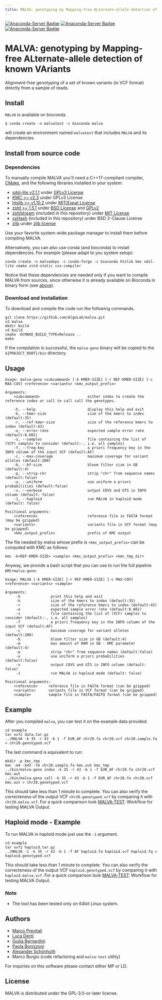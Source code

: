 ```yaml
---
title: MALVA: genotyping by Mapping-free ALternate-allele detection of known VAriants
---
```


[![Anaconda-Server Badge](https://anaconda.org/bioconda/malva/badges/installer/conda.svg)](https://conda.anaconda.org/bioconda)
[![Anaconda-Server Badge](https://anaconda.org/bioconda/malva/badges/platforms.svg)](https://anaconda.org/bioconda/malva)
[![Anaconda-Server Badge](https://anaconda.org/bioconda/malva/badges/license.svg)](https://anaconda.org/bioconda/malva)

# MALVA: genotyping by Mapping-free ALternate-allele detection of known VAriants

Alignment-free genotyping of a set of known variants (in VCF format) directly from a sample of reads.

## Install

`MALVA` is available on bioconda.
```shell
$ conda create -n malvatest -c bioconda malva
```
will create an environment named `malvatest` that includes `MALVA` and its dependencies.

## Install from source code

### Dependencies

To manually compile MALVA you'll need a C++17-compliant compiler, [CMake](https://cmake.org), and the following libraries installed in your system:
* [sdsl-lite v2.1.1](https://github.com/simongog/sdsl-lite) under [GPLv3 License](https://github.com/simongog/sdsl-lite/blob/master/COPYING)
* [KMC >= v2.3](https://github.com/refresh-bio/KMC) under GPLv3 License
* [htslib >= v1.10.2](https://github.com/samtools/htslib) under [MIT/Expat License](https://github.com/samtools/htslib/blob/develop/LICENSE)
* [zstd >= 1.5.1](https://github.com/facebook/zstd) under [BSD License](https://github.com/facebook/zstd/blob/dev/LICENSE) and [GPLv2](https://github.com/facebook/zstd/blob/dev/COPYING)
* [zstdstream](https://github.com/TorchCraft/TorchCraftAI/blob/main/common/zstdstream.cpp) (included in this repository) under [MIT License](https://github.com/TorchCraft/TorchCraftAI/blob/main/LICENSE)
* [xxHash](https://github.com/Cyan4973/xxHash) (included in this repository) under BSD 2-Clause License
* [zlib](https://www.zlib.net) under [zlib license](https://www.zlib.net/zlib_license.html)

Use your favorite system-wide package manager to install them before compiling MALVA.

Alternatively, you can also use conda (and bioconda) to install dependencies. For example (please adapt to you system setup):

``` shell
conda create -n malvadeps -c conda-forge -c bioconda htslib kmc sdsl-lite cmake zstd-static cxx-compiler
```

Notice that these dependencies are needed only if you want to compile MALVA from sources,
since otherwise it is already available on Bioconda in binary form (see [above](#install)).


### Download and installation

To download and compile the code run the following commands.

```shell
git clone https://github.com/AlgoLab/malva.git
cd malva
mkdir build
cd build
cmake -DCMAKE_BUILD_TYPE=Release ..
make
```

If the compilation is successful, the `malva-geno` binary will be copied to the `${PROJECT_ROOT}/bin` directory.

## Usage
```
Usage: malva-geno <subcommand> [-k KMER-SIZE] [-r REF-KMER-SIZE] [-c MAX-COV] <reference> <variants> <kmc_output_prefix>

Arguments:
	<subcommand>                      either index to create the reference index or call to call call the genotypes.

    -h, --help                        display this help and exit
    -k, --kmer-size                   size of the kmers to index (default:35)
    -r, --ref-kmer-size               size of the reference kmers to index (default:43)
    -e, --error-rate                  expected sample error rate (default:0.001)
    -s, --samples                     file containing the list of (VCF) samples to consider (default:-, i.e. all samples)
    -f, --freq-key                    a priori frequency key in the INFO column of the input VCF (default:AF)
    -c, --max-coverage                maximum coverage for variant alleles (default:200)
    -b, --bf-size                     bloom filter size in GB (default:4)
    -p, --strip-chr                   strip "chr" from sequence names (default:false)
    -u, --uniform                     use uniform a priori probabilities (default:false)
    -v, --verbose                     output COVS and GTS in INFO column (default: false)
    -1, --haploid                     run MALVA in haploid mode (default: false)

Positional arguments:
    <reference>                       reference file in FASTA format (may be gzipped)
    <variants>                        variants file in VCF format (may be gzipped)
    <kmc_output_prefix>               prefix of KMC output
```

The file needed by malva whose prefix is `<kmc_output_prefix>` can be computed with KMC as follows:
```
kmc -k<REF-KMER-SIZE> <sample> <kmc_output_prefix> <kmc_tmp_dir>
```

Anyway, we provide a bash script that you can use to run the full pipeline `KMC+malva-geno`:
```
Usage: MALVA [-k KMER-SIZE] [-r REF-KMER-SIZE] [-c MAX-COV] <reference> <variants> <sample>

Arguments:
     -h              print this help and exit
     -k              size of the kmers to index (default:35)
     -r              size of the reference kmers to index (default:43)
     -e              expected sample error rate (default:0.001)
     -s              file containing the list of (VCF) samples to consider (default:-, i.e. all samples)
     -f              a priori frequency key in the INFO column of the input VCF (default:AF)
     -c              maximum coverage for variant alleles (default:200)
     -b              bloom filter size in GB (default:4)
     -m              max amount of RAM in GB - KMC parameter (default:4)
     -p              strip "chr" from sequence names (dafault:false)
     -u              use uniform a priori probabilities (default:false)
     -v              output COVS and GTS in INFO column (default: false)
     -1              run MALVA in haploid mode (default: false)

Positional arguments:
    <reference>     reference file in FASTA format (can be gzipped)
    <variants>      variants file in VCF format (can be gzipped)
    <sample>        sample file in FASTA/FASTQ format (can be gzipped)
```

## Example
After you compiled `malva`, you can test it on the example data provided:
```shell
cd example
tar xvfz data.tar.gz
../MALVA -k 35 -r 43 -b 1 -f EUR_AF chr20.fa chr20.vcf chr20.sample.fa > chr20.genotyped.vcf
```

The last command is equivalent to run:
```shell
mkdir -p kmc_tmp
kmc -m4 -k43 -fm chr20.sample.fa kmc.out kmc_tmp
../bin/malva-geno index -k 35 -r 43 -b 1 -f EUR_AF chr20.fa chr20.vcf kmc.out
../bin/malva-geno call -k 35 -r 43 -b 1 -f EUR_AF chr20.fa chr20.vcf kmc.out > chr20.genotyped.vcf
```

This should take less than 1 minute to complete. You can also verify the correcteness of the output VCF `chr20.genotyped.vcf` by comparing it with `chr20.malva.vcf`.
For a quick comparison look [MALVA-TEST](https://github.com/Bunco3/malva/tree/path_to_version_2_0/malva_test): Workflow for testing MALVA Output.

## Haploid mode - Example
To run MALVA in haploid mode just use the `-1` argument.
```
cd example
tar xvfz haploid.tar.gz
../MALVA -1 -k 35 -r 43 -b 1 -f AF haploid.fa haploid.vcf haploid.fq > haploid.genotyped.vcf
```
This should take less than 1 minute to complete. You can also verify the correcteness of the output VCF `haploid.genotyped.vcf` by comparing it with `haploid.malva.vcf`.
For a quick comparison look [MALVA-TEST](https://github.com/Bunco3/malva/tree/path_to_version_2_0/malva_test): Workflow for testing MALVA Output.

### Note
- The tool has been tested only on 64bit Linux system.

## Authors

* [Marco Previtali](https://algolab.eu/people/previtali/)
* [Luca Denti](https://algolab.eu/people/luca-denti/)
* [Giulia Bernardini](https://algolab.eu/people/giulia-bernardini)
* [Paola Bonizzoni](https://algolab.eu/people/bonizzoni/)
* [Alexander Schönhuth](https://homepages.cwi.nl/~as/)
* Marco Burgio (code refactoring and `malva-test` utility)

For inquiries on this software please contact either MP or LD.

## License
MALVA is distributed under the GPL-3.0-or-later license.
